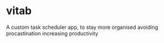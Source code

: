 # vitab
A custom task scheduler app, to stay more organised avoiding procastination increasing productivity
